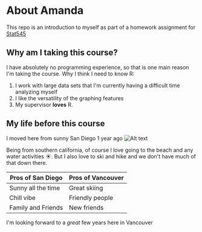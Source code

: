 # About Amanda

This repo is an introduction to myself as part of a homework assignment for [Stat545](http://stat545.com/)

## Why am I taking this course?
I have absolutely no programming experience, so that is one main reason I'm taking the course. Why I think I need to know R:
1. I work with large data sets that I'm currently having a difficult time analyzing myself
2. I like the versatility of the graphing features
3. My supervisor  **loves** R. 

## My life before this course

I moved here from sunny San Diego 1 year ago
![Alt text](https://mbjprotocol.com/wp-content/uploads/2016/07/san-diego.png)

Being from southern california, of course I love going to the beach and any water activities :sunny:. But I also love to ski and hike and we don't have much of that down there.  

Pros of San Diego | Pros of Vancouver
----------------- | -----------------
Sunny all the time | Great skiing
Chill vibe | Friendly people
Family and Friends | New friends

I'm looking forward to a *great* few years here in Vancouver
